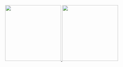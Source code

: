 <div>
  <a href="https://github.com/nathalyagsn">
    <img loading="lazy" height="180em" src="https://github-readme-stats.vercel.app/api/top-langs/?username=nathalyagsn&layout=compact&langs_count=7&theme=dracula"/>
    <img loading="lazy" height="180em" src="https://github-readme-stats.vercel.app/api?username=nathalyagsn&show_icons=true&theme=dracula&include_all_commits=true&count_private=true"/>
  </a>
</div>

<!--
**Nathalyagsn/Nathalyagsn** is a ✨ _special_ ✨ repository because its `README.md` (this file) appears on your GitHub profile.

Here are some ideas to get you started:

- 🔭 I’m currently working on ...
- 🌱 I’m currently learning ...
- 👯 I’m looking to collaborate on ...
- 🤔 I’m looking for help with ...
- 💬 Ask me about ...
- 📫 How to reach me: ...
- 😄 Pronouns: ...
- ⚡ Fun fact: ...
-->

